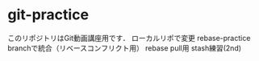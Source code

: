 # git-practice
このリポジトリはGit動画講座用です．
ローカルリポで変更
rebase-practice branchで統合（リベースコンフリクト用）
rebase pull用
stash練習(2nd)